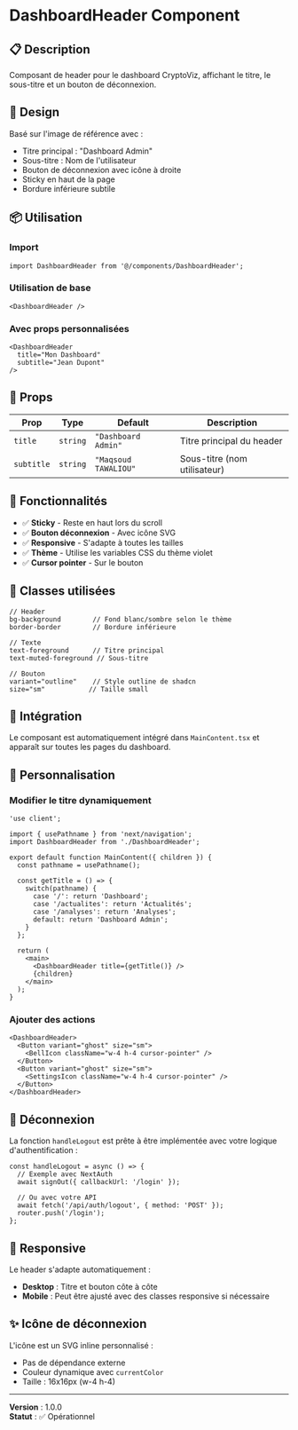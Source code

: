 # DashboardHeader Component

## 📋 Description

Composant de header pour le dashboard CryptoViz, affichant le titre, le sous-titre et un bouton de déconnexion.

## 🎨 Design

Basé sur l'image de référence avec :
- Titre principal : "Dashboard Admin"
- Sous-titre : Nom de l'utilisateur
- Bouton de déconnexion avec icône à droite
- Sticky en haut de la page
- Bordure inférieure subtile

## 📦 Utilisation

### Import
```tsx
import DashboardHeader from '@/components/DashboardHeader';
```

### Utilisation de base
```tsx
<DashboardHeader />
```

### Avec props personnalisées
```tsx
<DashboardHeader 
  title="Mon Dashboard"
  subtitle="Jean Dupont"
/>
```

## 🔧 Props

| Prop | Type | Default | Description |
|------|------|---------|-------------|
| `title` | `string` | `"Dashboard Admin"` | Titre principal du header |
| `subtitle` | `string` | `"Maqsoud TAWALIOU"` | Sous-titre (nom utilisateur) |

## 🎯 Fonctionnalités

- ✅ **Sticky** - Reste en haut lors du scroll
- ✅ **Bouton déconnexion** - Avec icône SVG
- ✅ **Responsive** - S'adapte à toutes les tailles
- ✅ **Thème** - Utilise les variables CSS du thème violet
- ✅ **Cursor pointer** - Sur le bouton

## 🎨 Classes utilisées

```tsx
// Header
bg-background        // Fond blanc/sombre selon le thème
border-border        // Bordure inférieure

// Texte
text-foreground      // Titre principal
text-muted-foreground // Sous-titre

// Bouton
variant="outline"    // Style outline de shadcn
size="sm"           // Taille small
```

## 🔄 Intégration

Le composant est automatiquement intégré dans `MainContent.tsx` et apparaît sur toutes les pages du dashboard.

## 🎯 Personnalisation

### Modifier le titre dynamiquement
```tsx
'use client';

import { usePathname } from 'next/navigation';
import DashboardHeader from './DashboardHeader';

export default function MainContent({ children }) {
  const pathname = usePathname();
  
  const getTitle = () => {
    switch(pathname) {
      case '/': return 'Dashboard';
      case '/actualites': return 'Actualités';
      case '/analyses': return 'Analyses';
      default: return 'Dashboard Admin';
    }
  };

  return (
    <main>
      <DashboardHeader title={getTitle()} />
      {children}
    </main>
  );
}
```

### Ajouter des actions
```tsx
<DashboardHeader>
  <Button variant="ghost" size="sm">
    <BellIcon className="w-4 h-4 cursor-pointer" />
  </Button>
  <Button variant="ghost" size="sm">
    <SettingsIcon className="w-4 h-4 cursor-pointer" />
  </Button>
</DashboardHeader>
```

## 🔐 Déconnexion

La fonction `handleLogout` est prête à être implémentée avec votre logique d'authentification :

```tsx
const handleLogout = async () => {
  // Exemple avec NextAuth
  await signOut({ callbackUrl: '/login' });
  
  // Ou avec votre API
  await fetch('/api/auth/logout', { method: 'POST' });
  router.push('/login');
};
```

## 📱 Responsive

Le header s'adapte automatiquement :
- **Desktop** : Titre et bouton côte à côte
- **Mobile** : Peut être ajusté avec des classes responsive si nécessaire

## ✨ Icône de déconnexion

L'icône est un SVG inline personnalisé :
- Pas de dépendance externe
- Couleur dynamique avec `currentColor`
- Taille : 16x16px (w-4 h-4)

---

**Version** : 1.0.0  
**Statut** : ✅ Opérationnel
